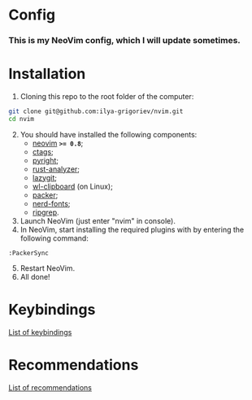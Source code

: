 # Config
### This is my NeoVim config, which I will update sometimes.
# Installation
1) Cloning this repo to the root folder of the computer:
```bash
git clone git@github.com:ilya-grigoriev/nvim.git
cd nvim
```
2) You should have installed the following components:
    - [neovim](https://github.com/neovim/neovim) **`>= 0.8`**;
	- [ctags](https://github.com/universal-ctags/ctags);
	- [pyright](https://github.com/microsoft/pyright);
	- [rust-analyzer](https://github.com/rust-lang/rust-analyzer);
	- [lazygit](https://github.com/jesseduffield/lazygit);
    - [wl-clipboard](https://github.com/bugaevc/wl-clipboard) (on Linux);
    - [packer](https://github.com/wbthomason/packer.nvim);
    - [nerd-fonts](https://github.com/ryanoasis/nerd-fonts);
    - [ripgrep](https://github.com/BurntSushi/ripgrep).
3) Launch NeoVim (just enter "nvim" in console).
4) In NeoVim, start installing the required plugins with by entering the following command:
```vim
:PackerSync
```
5) Restart NeoVim.
6) All done!
# Keybindings
[List of keybindings](https://github.com/Ilya-Grigoriev/nvim/wiki/Keybindings)
# Recommendations
[List of recommendations](https://github.com/Ilya-Grigoriev/nvim/wiki/Recommendations)
